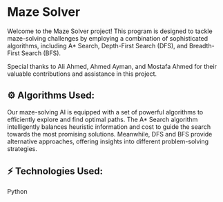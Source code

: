 # Maze Solver

Welcome to the Maze Solver project! This program is designed to tackle maze-solving challenges by employing a combination of sophisticated algorithms, including A* Search, Depth-First Search (DFS), and Breadth-First Search (BFS).

Special thanks to Ali Ahmed, Ahmed Ayman, and Mostafa Ahmed for their valuable contributions and assistance in this project.

## ⚙️ Algorithms Used:
Our maze-solving AI is equipped with a set of powerful algorithms to efficiently explore and find optimal paths. The A* Search algorithm intelligently balances heuristic information and cost to guide the search towards the most promising solutions. Meanwhile, DFS and BFS provide alternative approaches, offering insights into different problem-solving strategies.

## ⚡ Technologies Used:
Python
